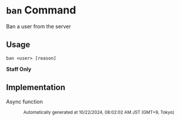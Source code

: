 # `ban` Command

Ban a user from the server

## Usage

```
ban <user> [reason]
```


**Staff Only**

## Implementation

Async function

<div align="center"><sub>Automatically generated at 10/22/2024, 08:02:02 AM JST (GMT+9, Tokyo)</sub></div>